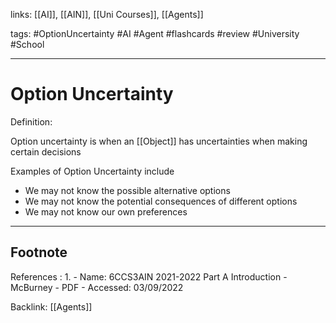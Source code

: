 links: [[AI]], [[AIN]], [[Uni Courses]], [[Agents]]

tags: #OptionUncertainty #AI #Agent #flashcards #review #University #School

---
# Option Uncertainty 
Definition:

Option uncertainty is when an [[Object]] has uncertainties when making certain decisions

Examples of Option Uncertainty include 
- We may not know the possible alternative options 
- We may not know the potential consequences of different options 
- We may not know our own preferences



---
## Footnote
References :
1. 
	-  Name: 6CCS3AIN 2021-2022 Part A Introduction - McBurney - PDF
	- Accessed: 03/09/2022

Backlink: [[Agents]]